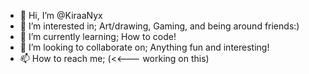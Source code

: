 - 👋 Hi, I’m @KiraaNyx
- 👀 I’m interested in; Art/drawing, Gaming, and being around friends:)
- 🌱 I’m currently learning; How to code!
- 💞️ I’m looking to collaborate on; Anything fun and interesting!
- 📫 How to reach me; (<<--- working on this)

<!---
KiraaNyx/KiraaNyx is a ✨ special ✨ repository because its `README.md` (this file) appears on your GitHub profile.
You can click the Preview link to take a look at your changes.
--->

